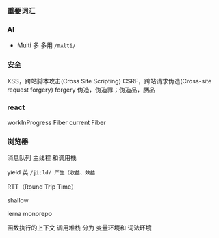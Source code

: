 ### 重要词汇

### AI
- Multi 多 多用  `/mʌlti/`

### 安全

XSS，跨站脚本攻击(Cross Site Scripting)
CSRF，跨站请求伪造(Cross-site request forgery)
forgery 伪造，伪造罪；伪造品，赝品

### react

workInProgress Fiber
current Fiber 

### 浏览器

消息队列 主线程 和调用栈

yield 英 `/jiːld/ 产生（收益、效益`

RTT（Round Trip Time）

shallow

lerna
monorepo

函数执行的上下文 调用堆栈 分为 变量环境和 词法环境

